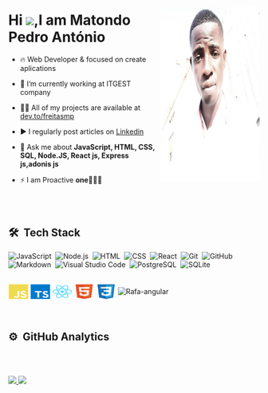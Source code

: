 
##
<img align="right" height="350px" width="200px" src="mp.jpeg"/>
<h1 align="left">Hi <img src="https://raw.githubusercontent.com/kaueMarques/kaueMarques/master/hi.gif" width="30px">,I am Matondo Pedro António </h1>
<p align="left">  </p>

- 🔥 Web Developer & focused on create aplications 

- 🔭 I’m currently working at ITGEST company

- 👨‍💻 All of my projects are available at [dev.to/freitasmp](https://dev.to/freitasmp)

- ▶️ I regularly post articles on [Linkedin](https://www.linkedin.com/in/matondo-pedro-52663b1aa/)

- 💬 Ask me about **JavaScript, HTML, CSS, SQL, Node.JS, React js, Express js,adonis js**

- ⚡ I am Proactive **one💪️💪️💪️**

<br><br>

## 🛠 &nbsp;Tech Stack

![JavaScript](https://img.shields.io/badge/-JavaScript-05122A?style=flat&logo=javascript)&nbsp;
![Node.js](https://img.shields.io/badge/-Node.js-05122A?style=flat&logo=node.js)&nbsp;
![HTML](https://img.shields.io/badge/-HTML-05122A?style=flat&logo=HTML5)&nbsp;
![CSS](https://img.shields.io/badge/-CSS-05122A?style=flat&logo=CSS3&logoColor=1572B6)&nbsp;
![React](https://img.shields.io/badge/-React-05122A?style=flat&logo=react)&nbsp;
![Git](https://img.shields.io/badge/-Git-05122A?style=flat&logo=git)&nbsp;
![GitHub](https://img.shields.io/badge/-GitHub-05122A?style=flat&logo=github)&nbsp;
![Markdown](https://img.shields.io/badge/-Markdown-05122A?style=flat&logo=markdown)&nbsp;
![Visual Studio Code](https://img.shields.io/badge/-Visual%20Studio%20Code-05122A?style=flat&logo=visual-studio-code&logoColor=007ACC)&nbsp;
![PostgreSQL](https://img.shields.io/badge/-PostgreSQL-05122A?style=flat&logo=postgresql)&nbsp;
![SQLite](https://img.shields.io/badge/-SQLite-05122A?style=flat&logo=sqlite)&nbsp;
 <div style="display: inline_block"><br>
  <img align="center" alt="Rafa-Js" height="30" width="40" src="https://raw.githubusercontent.com/devicons/devicon/master/icons/javascript/javascript-plain.svg">
  <img align="center" alt="Rafa-Ts" height="30" width="40" src="https://raw.githubusercontent.com/devicons/devicon/master/icons/typescript/typescript-plain.svg">
  <img align="center" alt="Rafa-React" height="30" width="40" src="https://raw.githubusercontent.com/devicons/devicon/master/icons/react/react-original.svg">
  <img align="center" alt="Rafa-HTML" height="30" width="40" src="https://raw.githubusercontent.com/devicons/devicon/master/icons/html5/html5-original.svg">
  <img align="center" alt="Rafa-CSS" height="30" width="40" src="https://raw.githubusercontent.com/devicons/devicon/master/icons/css3/css3-original.svg">
  <img align="center" alt="Rafa-angular" height="25" width="35" src="https://as2.ftcdn.net/v2/jpg/02/95/03/85/500_F_295038583_mn0uxJ6A0YO57HA4xXQqHFUjiW1BcqBE.jpg"> 

</div>
<br><br>

## ⚙️ &nbsp;GitHub Analytics

<br><br>


 <div>
  <a href="https://github.com/matondomp">
  <img height="180em" 
  src="https://github-readme-stats.vercel.app/api/top-langs/?username=matondomp&show_icons=true&theme=dracula&include_all_commits=true&count_private=true"/>
  
   <img height="180em" src="https://github-readme-stats.vercel.app/api/top-langs/?username=matondomp&layout=compact&langs_count=7&theme=dracula"/>
</div>


 
 ##
